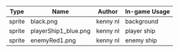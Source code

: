 | Type | Name | Author | In-game Usage |
| --- | --- | --- | --- |
| sprite | black.png | kenny nl | background |
| sprite | playerShip1_blue.png | kenny nl | player ship |
| sprite | enemyRed1.png | kenny nl | enemy ship |